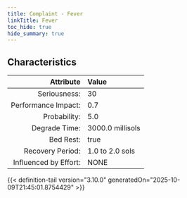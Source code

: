 ```yaml
---
title: Complaint - Fever
linkTitle: Fever
toc_hide: true
hide_summary: true
---
```

<!-- This is generated by the MarsSim HelpGenertor, do not edit. -->

## Characteristics

| Attribute      | Value |
|--------:|:------|
|Seriousness:|30|
|Performance Impact:|0.7|
|Probability:|5.0|
|Degrade Time:|3000.0 millisols|
|Bed Rest:|true|
|Recovery Period:|1.0 to 2.0 sols|
|Influenced by Effort:|NONE|
 


{{< definition-tail version="3.10.0" generatedOn="2025-10-09T21:45:01.8754429" >}}

